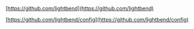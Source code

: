 [https://github.com/lightbend](https://github.com/lightbend)


[https://github.com/lightbend/config](https://github.com/lightbend/config)












